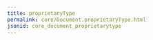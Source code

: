 ```yaml
---
title: proprietaryType
permalink: core/Document.proprietaryType.html
jsonid: core_document_proprietarytype
---
```

